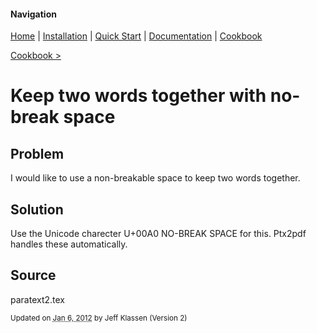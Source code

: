 #### Navigation

[Home](../../home/README.md)  | [Installation](../../installation/README.md) | [Quick Start](../../quick-start/README.md) | [Documentation](../../documentation/README.md) | [Cookbook ](../README.md)

[Cookbook >](../README.md)


# <span class="entry-title">Keep two words together with no-break space</span>



## <a name="TOC-Problem">Problem</a>

<a name="TOC-Problem">

I would like to use a non-breakable space to keep two words together.

</a>

## <a name="TOC-Problem"></a><a name="TOC-Solution">Solution</a>

<a name="TOC-Solution">

Use the Unicode charecter U+00A0 NO-BREAK SPACE for this. Ptx2pdf handles these automatically.

</a>

## <a name="TOC-Solution"></a><a name="TOC-Source">Source</a>



paratext2.tex



<small>Updated on <abbr class="updated" title="2012-01-06T15:14:53.405Z">Jan 6, 2012</abbr> by <span class="author"><span class="vcard">Jeff Klassen</span> </span>(Version <span class="sites:revision">2</span>)</small>
